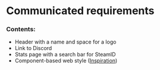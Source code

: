 # Communicated requirements

### Contents:

- Header with a name and space for a logo
- Link to Discord
- Stats page with a search bar for SteamID
- Component-based web style ([Inspiration](https://dribbble.com/shots/23890957-Gaming-Community-Platform))
